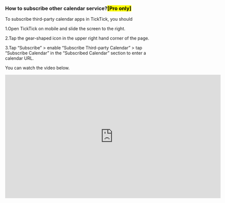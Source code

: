 ###  How to subscribe other calendar service?<mark>[Pro only]</mark>

To subscribe third-party calendar apps in TickTick, you should 

1.Open TickTick on mobile and slide the screen to the right.

2.Tap the gear-shaped icon in the upper right hand corner of the page.

3.Tap “Subscribe” > enable “Subscribe Third-party Calendar” > tap “Subscribe Calendar” in the “Subscribed Calendar” section to enter a calendar URL.


You can watch the video below.

<iframe width="700" height="400" src="https://www.youtube.com/embed/SesNHLZpVP4?list=PLbWRKVi0_aTEwRLCS5T4MD0wCQU_ve8xW" frameborder="0" allowfullscreen></iframe>
